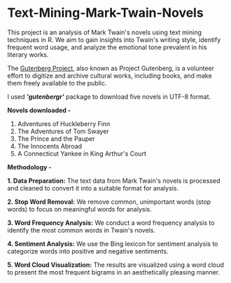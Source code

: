 # Text-Mining-Mark-Twain-Novels

This project is an analysis of Mark Twain's novels using text mining techniques in R. We aim to gain insights into Twain's writing style, identify frequent word usage, and analyze the emotional tone prevalent in his literary works.

The [Gutenberg Project](https://www.gutenberg.org/), also known as Project Gutenberg, is a volunteer effort to digitize and archive cultural works, including books, and make them freely available to the public.

I used **_'gutenbergr'_** package to download five novels in UTF-8 format.

**Novels downloaded -**

1. Adventures of Huckleberry Finn
2. The Adventures of Tom Swayer
3. The Prince and the Pauper
4. The Innocents Abroad
5. A Connecticut Yankee in King Arthur's Court 


**Methodology -**

**1. Data Preparation:**
The text data from Mark Twain's novels is processed and cleaned to convert it into a suitable format for analysis.

**2. Stop Word Removal:** 
We remove common, unimportant words (stop words) to focus on meaningful words for analysis.

**3. Word Frequency Analysis:** 
We conduct a word frequency analysis to identify the most common words in Twain's novels.

**4. Sentiment Analysis:** 
We use the Bing lexicon for sentiment analysis to categorize words into positive and negative sentiments.

**5. Word Cloud Visualization:** 
The results are visualized using a word cloud to present the most frequent bigrams in an aesthetically pleasing manner.
